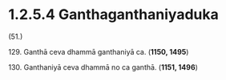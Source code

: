 # 1.2.5.4 Ganthaganthaniyaduka

(51.)

129\. Ganthā ceva dhammā ganthaniyā ca. (**1150, 1495**)

130\. Ganthaniyā ceva dhammā no ca ganthā. (**1151, 1496**)
